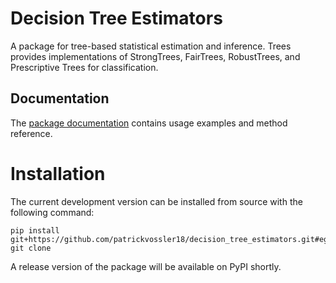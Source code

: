 # Decision Tree Estimators

A package for tree-based statistical estimation and inference. Trees provides implementations of StrongTrees, FairTrees, RobustTrees, and Prescriptive Trees for classification.

## Documentation

The [package documentation](https://patrickvossler18.github.io/decision_tree_estimators/index.html) contains usage examples and method reference.

# Installation

The current development version can be installed from source with the following command:

```
pip install git+https://github.com/patrickvossler18/decision_tree_estimators.git#egg=trees
git clone 
```

A release version of the package will be available on PyPI shortly.

